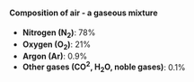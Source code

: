 #### Composition of air - a gaseous mixture
- **Nitrogen (N<sub>2</sub>)**: 78%
- **Oxygen (O<sub>2</sub>)**: 21%
- **Argon (Ar)**: 0.9%
- **Other gases (CO<sup>2</sup>, H<sub>2</sub>O, noble gases)**: 0.1%

